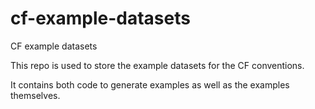 # cf-example-datasets

CF example datasets

This repo is used to store the example datasets for the CF conventions.

It contains both code to generate examples as well as the examples themselves.

